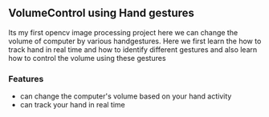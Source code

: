 ## VolumeControl using Hand gestures

Its my first opencv image processing project here we can change the volume of computer by various handgestures. Here we first learn the how to track hand in real time and how to identify different gestures and also learn how to control the volume using these gestures 

### Features
- can change the computer's volume based on your hand activity 
- can track your hand in real time
